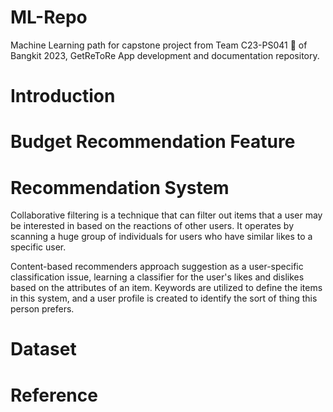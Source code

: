 # ML-Repo
Machine Learning path for capstone project from Team C23-PS041 🙌 of Bangkit 2023, GetReToRe App development and documentation repository.

# Introduction

# Budget Recommendation Feature

# Recommendation System
Collaborative filtering is a technique that can filter out items that a user may be interested in based on the reactions of other users. It operates by scanning a huge group of individuals for users who have similar likes to a specific user.

Content-based recommenders approach suggestion as a user-specific classification issue, learning a classifier for the user's likes and dislikes based on the attributes of an item. Keywords are utilized to define the items in this system, and a user profile is created to identify the sort of thing this person prefers.

# Dataset

# Reference
